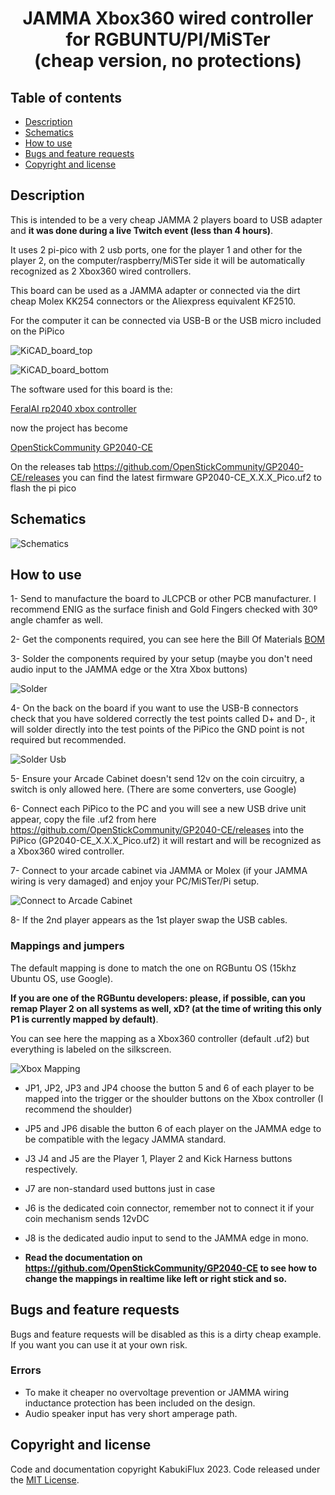 <p align="center">
  <h1 align="center">JAMMA Xbox360 wired controller for RGBUNTU/PI/MiSTer<br>
  (cheap version, no protections)</h1>
</p>


## Table of contents

- [Description](#description)
- [Schematics](#schematics)
- [How to use](#how-to-use)
- [Bugs and feature requests](#bugs-and-feature-requests)
- [Copyright and license](#copyright-and-license)


## Description

This is intended to be a very cheap JAMMA 2 players board to USB adapter and <b> it was done during a live Twitch event (less than 4 hours)</b>.

It uses 2 pi-pico with 2 usb ports, one for the player 1 and other for the player 2, on the computer/raspberry/MiSTer side it will be automatically recognized as 2 Xbox360 wired controllers.

This board can be used as a JAMMA adapter or connected via the dirt cheap Molex KK254 connectors or the Aliexpress equivalent KF2510.

For the computer it can be connected via USB-B or the USB micro included on the PiPico

![KiCAD_board_top](images/Jamma_rgbuntu_xbox360.jpg)

![KiCAD_board_bottom](images/Jamma_rgbuntu_xbox360_back.jpg)

The software used for this board is the:

[FeralAI rp2040 xbox controller](https://github.com/FeralAI/GP2040)

now the project has become

[OpenStickCommunity GP2040-CE](https://github.com/OpenStickCommunity/GP2040-CE)

On the releases tab https://github.com/OpenStickCommunity/GP2040-CE/releases you can find the latest firmware GP2040-CE_X.X.X_Pico.uf2 to flash the pi pico


## Schematics

![Schematics](images/schematics.jpg)

## How to use

1- Send to manufacture the board to JLCPCB or other PCB manufacturer. I recommend ENIG as the surface finish and Gold Fingers checked with 30º angle chamfer as well.

2- Get the components required, you can see here the Bill Of Materials [BOM](ibom.html)

3- Solder the components required by your setup (maybe you don't need audio input to the JAMMA edge or the Xtra Xbox buttons)

![Solder](images/jamma_xbox_pcb.jpg)

4- On the back on the board if you want to use the USB-B connectors check that you have soldered correctly the test points called D+ and D-, it will solder directly into the test points of the PiPico the GND point is not required but recommended.

![Solder Usb](images/Jamma_rgbuntu_xbox360_data_usb.jpg)

5- Ensure your Arcade Cabinet doesn't send 12v on the coin circuitry, a switch is only allowed here. (There are some converters, use Google)

6- Connect each PiPico to the PC and you will see a new USB drive unit appear, copy the file .uf2 from here https://github.com/OpenStickCommunity/GP2040-CE/releases into the PiPico (GP2040-CE_X.X.X_Pico.uf2) it will restart and will be recognized as a Xbox360 wired controller.

7- Connect to your arcade cabinet via JAMMA or Molex (if your JAMMA wiring is very damaged) and enjoy your PC/MiSTer/Pi setup.

![Connect to Arcade Cabinet](images/arcade_without_jamma.jpg)

8- If the 2nd player appears as the 1st player swap the USB cables.

### Mappings and jumpers

The default mapping is done to match the one on RGBuntu OS (15khz Ubuntu OS, use Google).

<b>If you are one of the RGBuntu developers: please, if possible, can you remap Player 2 on all systems as well, xD? (at the time of writing this only P1 is currently mapped by default)</b>.

You can see here the mapping as a Xbox360 controller (default .uf2) but everything is labeled on the silkscreen.

![Xbox Mapping](images/xbox360_map_to_pipico.jpg)

- JP1, JP2, JP3 and JP4 choose the button 5 and 6 of each player to be mapped into the trigger or the shoulder buttons on the Xbox controller (I recommend the shoulder)

- JP5 and JP6 disable the button 6 of each player on the JAMMA edge to be compatible with the legacy JAMMA standard.

- J3 J4 and J5 are the Player 1, Player 2 and Kick Harness buttons respectively.

- J7 are non-standard used buttons just in case

- J6 is the dedicated coin connector, remember not to connect it if your coin mechanism sends 12vDC

- J8 is the dedicated audio input to send to the JAMMA edge in mono.

- <b>Read the documentation on https://github.com/OpenStickCommunity/GP2040-CE to see how to change the mappings in realtime like left or right stick and so.</b>

## Bugs and feature requests

Bugs and feature requests will be disabled as this is a dirty cheap example. If you want you can use it at your own risk.

### Errors

- To make it cheaper no overvoltage prevention or JAMMA wiring inductance protection has been included on the design.
- Audio speaker input has very short amperage path.

## Copyright and license

Code and documentation copyright KabukiFlux 2023. Code released under the [MIT License](https://github.com/KabukiFlux/JAMMA_2player_xbox360/blob/main/LICENSE).

